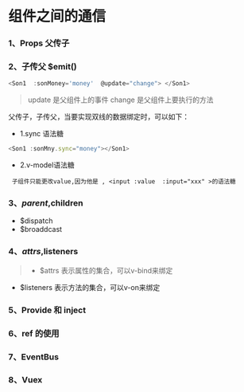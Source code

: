 # 组件之间的通信
### 1、Props 父传子

### 2、子传父 $emit()
```javascript
<Son1  :sonMoney='money'  @update="change"> </Son1>
```
> update 是父组件上的事件
  change 是父组件上要执行的方法

父传子，子传父，当要实现双线的数据绑定时，可以如下：
  - 1.sync 语法糖 
  ```javascript
  <Son1 :sonMny.sync="money"></Son1> 
  ```
  - 2.v-model语法糖
  ```
   子组件只能更改value,因为他是 , <input :value  :input="xxx" >的语法糖 
  ```
### 3、$parent,$children
- $dispatch
- $broaddcast
### 4、$attrs,$listeners
> - $attrs 表示属性的集合，可以v-bind来绑定
  - $listeners 表示方法的集合，可以v-on来绑定
### 5、Provide 和 inject
### 6、ref 的使用
### 7、EventBus
### 8、Vuex